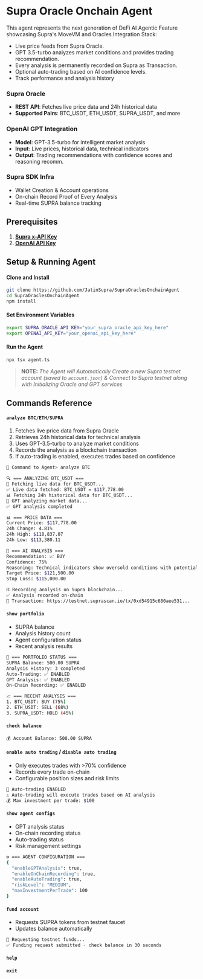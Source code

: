 # Supra Oracle Onchain Agent
This agent represents the next generation of DeFi AI Agentic Feature showcasing Supra's MoveVM and Oracles Integration Stack:

- Live price feeds from Supra Oracle.
- GPT 3.5-turbo analyzes market conditions and provides trading recommendation.
- Every analysis is permanently recorded on Supra as Transaction.
- Optional auto-trading based on AI confidence levels.
- Track performance and analysis history


### **Supra Oracle**
- **REST API**: Fetches live price data and 24h historical data
- **Supported Pairs**: BTC_USDT, ETH_USDT, SUPRA_USDT, and more

### **OpenAI GPT Integration**
- **Model**: GPT-3.5-turbo for intelligent market analysis
- **Input**: Live prices, historical data, technical indicators
- **Output**: Trading recommendations with confidence scores and reasoning recomm.

### **Supra SDK Infra**
- Wallet Creation & Account operations
- On-chain Record Proof of Every Analysis
- Real-time SUPRA balance tracking

## Prerequisites
1. [**Supra x-API Key**](https://docs.supra.com/)
2. [**OpenAI API Key**](https://platform.openai.com/)


## **Setup & Running Agent**

#### **Clone and Install**

```bash
git clone https://github.com/JatinSupra/SupraOraclesOnchainAgent
cd SupraOraclesOnchainAgent
npm install
```

#### **Set Environment Variables**

```bash
export SUPRA_ORACLE_API_KEY="your_supra_oracle_api_key_here"
export OPENAI_API_KEY="your_openai_api_key_here"
```

#### **Run the Agent**
```bash
npx tsx agent.ts
```

> **NOTE:** *The Agent will Automatically Create a new Supra testnet account (saved to `account.json`) & Connect to Supra testnet along with Initializing Oracle and GPT services*

## Commands Reference

#### `analyze BTC/ETH/SUPRA`

1. Fetches live price data from Supra Oracle
2. Retrieves 24h historical data for technical analysis
3. Uses GPT-3.5-turbo to analyze market conditions
4. Records the analysis as a blockchain transaction
5. If auto-trading is enabled, executes trades based on confidence


```bash
🤖 Command to Agent> analyze BTC

🔍 === ANALYZING BTC_USDT ===
🔄 Fetching live data for BTC_USDT...
✅ Live data fetched: BTC_USDT = $117,778.00
📊 Fetching 24h historical data for BTC_USDT...
🤖 GPT analyzing market data...
✅ GPT analysis completed

📊 === PRICE DATA ===
Current Price: $117,778.00
24h Change: 4.81%
24h High: $118,837.07
24h Low: $113,380.11

🤖 === AI ANALYSIS ===
Recommendation: 📈 BUY
Confidence: 75%
Reasoning: Technical indicators show oversold conditions with potential for recovery
Target Price: $121,500.00
Stop Loss: $115,000.00

⛓️ Recording analysis on Supra blockchain...
✅ Analysis recorded on-chain
🔗 Transaction: https://testnet.suprascan.io/tx/0xd54915c680aee531...
```

#### `show portfolio`

- SUPRA balance
- Analysis history count
- Agent configuration status
- Recent analysis results

```bash
💼 === PORTFOLIO STATUS ===
SUPRA Balance: 500.00 SUPRA
Analysis History: 3 completed
Auto-Trading: ✅ ENABLED
GPT Analysis: ✅ ENABLED
On-Chain Recording: ✅ ENABLED

📈 === RECENT ANALYSES ===
1. BTC_USDT: BUY (75%)
2. ETH_USDT: SELL (68%)
3. SUPRA_USDT: HOLD (45%)
```

#### `check balance`

```bash
💰 Account Balance: 500.00 SUPRA
```

#### `enable auto trading` / `disable auto trading`

- Only executes trades with >70% confidence
- Records every trade on-chain
- Configurable position sizes and risk limits

```bash
🤖 Auto-trading ENABLED
⚠️ Auto-trading will execute trades based on AI analysis
💰 Max investment per trade: $100
```

#### `show agent configs`

- GPT analysis status
- On-chain recording status
- Auto-trading status
- Risk management settings

```bash
⚙️ === AGENT CONFIGURATION ===
{
  "enableGPTAnalysis": true,
  "enableOnChainRecording": true,
  "enableAutoTrading": true,
  "riskLevel": "MEDIUM",
  "maxInvestmentPerTrade": 100
}
```

#### `fund account`

- Requests SUPRA tokens from testnet faucet
- Updates balance automatically

```bash
💸 Requesting testnet funds...
✅ Funding request submitted - check balance in 30 seconds
```

#### `help`
#### `exit`